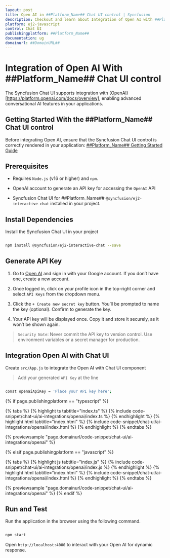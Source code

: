 ```yaml
---
layout: post
title: Open AI in ##Platform_Name## Chat UI control | Syncfusion
description: Checkout and learn about Integration of Open AI with ##Platform_Name## Chat UI control of Syncfusion Essential JS 2 and more.
platform: ej2-javascript
control: Chat UI
publishingplatform: ##Platform_Name##
documentation: ug
domainurl: ##DomainURL##
---
```


# Integration of Open AI With ##Platform_Name## Chat UI control

The Syncfusion Chat UI supports integration with (OpenAI)[https://platform.openai.com/docs/overview], enabling advanced conversational AI features in your applications.

## Getting Started With the ##Platform_Name## Chat UI control

Before integrating Open AI, ensure that the Syncfusion Chat UI control is correctly rendered in your application:
[ ##Platform_Name## Getting Started Guide](../getting-started)

## Prerequisites

* Requires `Node.js` (v16 or higher) and `npm`.

* OpenAI account to generate an API key for accessing the `OpenAI` API

* Syncfusion Chat UI for ##Platform_Name## `@syncfusion/ej2-interactive-chat` installed in your project.

## Install Dependencies

Install the Syncfusion Chat UI in your project

```bash 

npm install @syncfusion/ej2-interactive-chat --save

```

## Generate API Key

1. Go to [Open AI](https://platform.openai.com/docs/overview) and sign in with your Google account. If you don’t have one, create a new account. 

2. Once logged in, click on your profile icon in the top-right corner and select `API Keys` from the dropdown menu.  

3. Click the `+ Create new secret key` button. You’ll be prompted to name the key (optional). Confirm to generate the key.

4. Your API key will be displayed once. Copy it and store it securely, as it won’t be shown again.

> `Security Note`: Never commit the API key to version control. Use environment variables or a secret manager for production.

##  Integration Open AI with Chat UI

Create `src/App.js` to integrate the Open AI with Chat UI component

> Add your generated `API Key` at the line 

```bash

const openaiApiKey = 'Place your API key here'; 

```

{% if page.publishingplatform == "typescript" %}

{% tabs %}
{% highlight ts tabtitle="index.ts" %}
{% include code-snippet/chat-ui/ai-integrations/openai/index.ts %}
{% endhighlight %}
{% highlight html tabtitle="index.html" %}
{% include code-snippet/chat-ui/ai-integrations/openai/index.html %}
{% endhighlight %}
{% endtabs %}
        
{% previewsample "page.domainurl/code-snippet/chat-ui/ai-integrations/openai" %}

{% elsif page.publishingplatform == "javascript" %}

{% tabs %}
{% highlight js tabtitle="index.js" %}
{% include code-snippet/chat-ui/ai-integrations/openai/index.js %}
{% endhighlight %}
{% highlight html tabtitle="index.html" %}
{% include code-snippet/chat-ui/ai-integrations/openai/index.html %}
{% endhighlight %}
{% endtabs %}

{% previewsample "page.domainurl/code-snippet/chat-ui/ai-integrations/openai" %}
{% endif %}

## Run and Test 

Run the application in the browser using the following command.

```bash

npm start

```

Open `http://localhost:4000` to interact with your Open AI for dynamic response.
